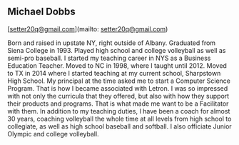 ## Michael Dobbs

[setter20q@gmail.com](mailto: setter20q@gmail.com)

Born and raised in upstate NY, right outside of Albany. Graduated from Siena College in 1993. Played high school and college volleyball as well as semi-pro baseball. I started my teaching career in NYS as a Business Education Teacher. Moved to NC in 1998, where I taught until 2012. Moved to TX in 2014 where I started teaching at my current school, Sharpstown High School. My principal at the time asked me to start a Computer Science Program. That is how I became associated with Letron. I was so impressed with not only the curricula that they offered, but also with how they support their products and programs. That is what made me want to be a Facilitator with them. In addition to my teaching duties, I have been a coach for almost 30 years, coaching volleyball the whole time at all levels from high school to collegiate, as well as high school baseball and softball. I also officiate Junior Olympic and college volleyball.
